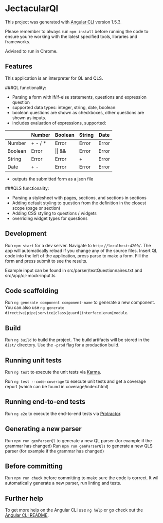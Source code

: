 # JectacularQl

This project was generated with [Angular CLI](https://github.com/angular/angular-cli) version 1.5.3.

Please remember to always run `npm install` before running the code to ensure you're working with the latest specified tools, libraries and frameworks.

Advised to run in Chrome.


## Features
This application is an interpreter for QL and QLS. 

###QL functionality:

- Parsing a form with if/if-else statements, questions and expression question
- supported data types: integer, string, date, boolean
- boolean questions are shown as checkboxes, other questions are shown as inputs.
- includes evaluation of expressions, supported:

| | Number | Boolean | String | Date |
| --- | --- | --- | --- | --- |
| Number | + - / * | Error | Error | Error |
| Boolean | Error | &#124;&#124; &amp;&amp; | Error | Error |
| String | Error | Error | + | Error |
| Date | + - | Error | Error | Error |

- outputs the submitted form as a json file

###QLS functionality:
- Parsing a stylesheet with pages, sections, and sections in sections
- Adding default styling to question from the definition in the closest scope (page or section)
- Adding CSS styling to questions / widgets
- overriding widget types for questions

## Development

Run `npm start` for a dev server. Navigate to `http://localhost:4200/`. The app will automatically reload if you change any of the source files.
Insert QL code into the left of the application, press parse to make a form. Fill the form and press submit to see the results.

Example input can be found in src/parser/textQuestionnaires.txt and src/app/ql-mock-input.ts

## Code scaffolding

Run `ng generate component component-name` to generate a new component. You can also use `ng generate directive|pipe|service|class|guard|interface|enum|module`.

## Build

Run `ng build` to build the project. The build artifacts will be stored in the `dist/` directory. Use the `-prod` flag for a production build.

## Running unit tests

Run `ng test` to execute the unit tests via [Karma](https://karma-runner.github.io).

Run `ng test --code-coverage` to execute unit tests and get a coverage report
(which can be found in coverage/index.html)

## Running end-to-end tests

Run `ng e2e` to execute the end-to-end tests via [Protractor](http://www.protractortest.org/).

## Generating a new parser
Run `npm run genParserQl` to generate a new QL parser (for example if the grammar has changed)
Run `npm run genParserQls` to generate a new QLS parser (for example if the grammar has changed)

## Before committing
Run `npm run check` before committing to make sure the code is correct. It wil automatically generate a new parser, run linting and tests.

## Further help

To get more help on the Angular CLI use `ng help` or go check out the [Angular CLI README](https://github.com/angular/angular-cli/blob/master/README.md).

